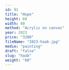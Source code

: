 ```yaml
---
id: 91
title: "Hope"
height: 60
width: 60
method: "Acrylic on canvas"
year: 2023
price: "3200"
fileName: "2023-haab.jpg"
medie: "painting"
draft: "false"
slug: "haab"
weight: "60"
---
```

